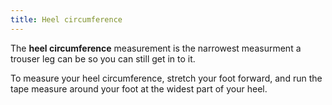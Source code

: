 ```yaml
---
title: Heel circumference
---
```


The **heel circumference** measurement is the narrowest measurment a trouser leg can be so you can still get in to it.

To measure your heel circumference, stretch your foot forward, and run the tape measure around your foot at the widest part of your heel.
